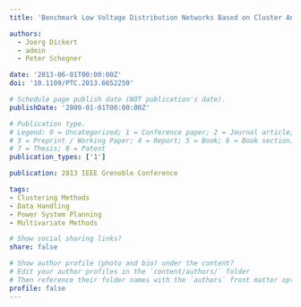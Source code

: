 ```yaml
---
title: 'Benchmark Low Voltage Distribution Networks Based on Cluster Analysis of Actual Grid Properties'

authors:
  - Joerg Dickert
  - admin
  - Peter Schegner

date: '2013-06-01T00:00:00Z'
doi: '10.1109/PTC.2013.6652250'

# Schedule page publish date (NOT publication's date).
publishDate: '2000-01-01T00:00:00Z'

# Publication type.
# Legend: 0 = Uncategorized; 1 = Conference paper; 2 = Journal article;
# 3 = Preprint / Working Paper; 4 = Report; 5 = Book; 6 = Book section;
# 7 = Thesis; 8 = Patent
publication_types: ['1']

publication: 2013 IEEE Grenoble Conference

tags:
- Clustering Methods
- Data Handling
- Power System Planning
- Multivariate Methods

# Show social sharing links?
share: false

# Show author profile (photo and bio) under the content?
# Edit your author profiles in the `content/authors/` folder
# Then reference their folder names with the `authors` front matter option above
profile: false
---
```


